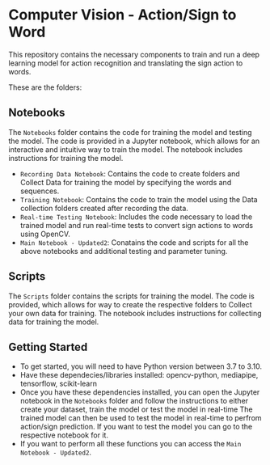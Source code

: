 # Computer Vision - Action/Sign to Word  <!-- omit in toc -->

This repository contains the necessary components to train and run a deep learning model for action recognition and translating the sign action to words.

These are the folders:

## Notebooks

The `Notebooks` folder contains the code for training the model and testing the model. The code is provided in a Jupyter notebook, which allows for an interactive and intuitive way to train the model. The notebook includes instructions for training the model.
- `Recording Data Notebook`: Contains the code to create folders and Collect Data for training the model by specifying the words and sequences.
- `Training Notebook`: Contains the code to train the model using the Data collection folders created after recording the data.
- `Real-time Testing Notebook`: Includes the code necessary to load the trained model and run real-time tests to convert sign actions to words using OpenCV.
- `Main Notebook - Updated2`: Conatains the code and scripts for all the above notebooks and additional testing and parameter tuning.

## Scripts

The `Scripts` folder contains the scripts for training the model. The code is provided, which allows for way to create the respective folders to Collect your own data for training. The notebook includes instructions for collecting data for training the model.

## Getting Started

- To get started, you will need to have Python version between 3.7 to 3.10.
- Have these dependecies/libraries installed: opencv-python, mediapipe, tensorflow, scikit-learn
- Once you have these dependencies installed, you can open the Jupyter notebook in the `Notebooks` folder and follow the instructions to either create your dataset, train the model or test the model in real-time The trained model can then be used to test the model in real-time to perfrom action/sign prediction. If you want to test the model you can go to the respective notebook for it.
- If you want to perform all these functions you can access the `Main Notebook - Updated2`.
